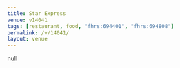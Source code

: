 ```yaml
---
title: Star Express
venue: v14041
tags: [restaurant, food, "fhrs:694401", "fhrs:694808"]
permalink: /v/14041/
layout: venue
---
```

null